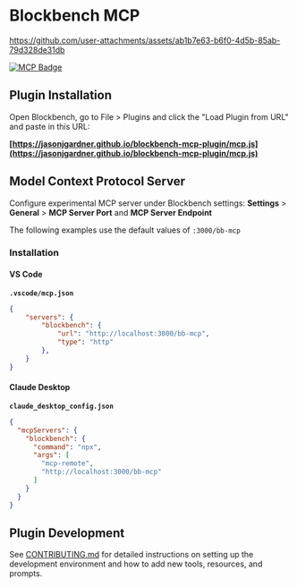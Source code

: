 # Blockbench MCP

https://github.com/user-attachments/assets/ab1b7e63-b6f0-4d5b-85ab-79d328de31db

[![MCP Badge](https://lobehub.com/badge/mcp/jasonjgardner-blockbench-mcp-plugin)](https://lobehub.com/mcp/jasonjgardner-blockbench-mcp-plugin)

## Plugin Installation

Open Blockbench, go to File > Plugins and click the "Load Plugin from URL" and paste in this URL:


__[https://jasonjgardner.github.io/blockbench-mcp-plugin/mcp.js](https://jasonjgardner.github.io/blockbench-mcp-plugin/mcp.js)__


## Model Context Protocol Server
Configure experimental MCP server under Blockbench settings: __Settings__ > __General__ > __MCP Server Port__ and __MCP Server Endpoint__

The following examples use the default values of `:3000/bb-mcp`

### Installation

#### VS Code

__`.vscode/mcp.json`__

```json
{
    "servers": {
        "blockbench": {
            "url": "http://localhost:3000/bb-mcp",
            "type": "http"
        },
    }
}
```

#### Claude Desktop

__`claude_desktop_config.json`__

```json
{
  "mcpServers": {
    "blockbench": {
      "command": "npx",
      "args": [
        "mcp-remote",
        "http://localhost:3000/bb-mcp"
      ]
    }
  }
}
```

## Plugin Development

See [CONTRIBUTING.md](CONTRIBUTING.md) for detailed instructions on setting up the development environment and how to add new tools, resources, and prompts.
